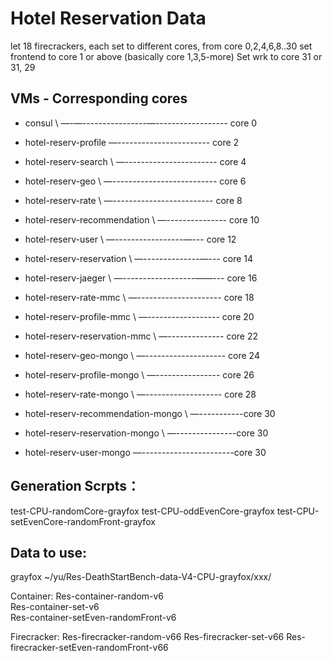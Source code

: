 # Hotel Reservation Data

let 18 firecrackers, each set to different cores, from core 0,2,4,6,8..30
set frontend to core 1 or above (basically core 1,3,5-more)
Set wrk to core 31 or 31, 29

## VMs - Corresponding cores
* consul \  —-—----------------—------------------ core 0
* hotel-reserv-profile    —----------------------- core 2
* hotel-reserv-search \   —----------------------- core 4
* hotel-reserv-geo \   —-------------------------- core 6
* hotel-reserv-rate \   —------------------------- core 8
* hotel-reserv-recommendation \   —--------------- core 10
* hotel-reserv-user \       —-----------------—--- core 12
* hotel-reserv-reservation \   —--------------—--- core 14
* hotel-reserv-jaeger \   —------------------——--- core 16
* hotel-reserv-rate-mmc \   —--------------------- core 18
* hotel-reserv-profile-mmc \   —------------------ core 20
* hotel-reserv-reservation-mmc \   —-------------- core 22
* hotel-reserv-geo-mongo \   —-------------------- core 24
* hotel-reserv-profile-mongo \   —---------------- core 26
* hotel-reserv-rate-mongo \   —------------------- core 28
* hotel-reserv-recommendation-mongo \  —-----------core 30

* hotel-reserv-reservation-mongo \ —---------------core 30
* hotel-reserv-user-mongo	 —-----------------------core 30


## Generation Scrpts：
test-CPU-randomCore-grayfox
test-CPU-oddEvenCore-grayfox
test-CPU-setEvenCore-randomFront-grayfox


## Data to use:
grayfox
~/yu/Res-DeathStartBench-data-V4-CPU-grayfox/xxx/

Container:
Res-container-random-v6            
Res-container-set-v6              
Res-container-setEven-randomFront-v6 

Firecracker:
Res-firecracker-random-v66
Res-firecracker-set-v66 
Res-firecracker-setEven-randomFront-v66

